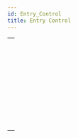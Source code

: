 ```yaml
---
id: Entry_Control
title: Entry Control
---
```

||
|---|
|[<!-- INCLUDE #_command_.EDIT ITEM.Syntax -->](../../commands-legacy/edit-item.md)<br/><!-- INCLUDE #_command_.EDIT ITEM.Summary -->|
|[<!-- INCLUDE #_command_.FILTER KEYSTROKE.Syntax -->](../../commands-legacy/filter-keystroke.md)<br/><!-- INCLUDE #_command_.FILTER KEYSTROKE.Summary -->|
|[<!-- INCLUDE #_command_.Get edited text.Syntax -->](../../commands-legacy/get-edited-text.md)<br/><!-- INCLUDE #_command_.Get edited text.Summary -->|
|[<!-- INCLUDE #_command_.GET HIGHLIGHT.Syntax -->](../../commands-legacy/get-highlight.md)<br/><!-- INCLUDE #_command_.GET HIGHLIGHT.Summary -->|
|[<!-- INCLUDE #_command_.GOTO OBJECT.Syntax -->](../../commands-legacy/goto-object.md)<br/><!-- INCLUDE #_command_.GOTO OBJECT.Summary -->|
|[<!-- INCLUDE #_command_.HIGHLIGHT TEXT.Syntax -->](../../commands-legacy/highlight-text.md)<br/><!-- INCLUDE #_command_.HIGHLIGHT TEXT.Summary -->|
|[<!-- INCLUDE #_command_.Is editing text.Syntax -->](../../commands-legacy/is-editing-text.md)<br/><!-- INCLUDE #_command_.Is editing text.Summary -->|
|[<!-- INCLUDE #_command_.Keystroke.Syntax -->](../../commands-legacy/keystroke.md)<br/><!-- INCLUDE #_command_.Keystroke.Summary -->|

